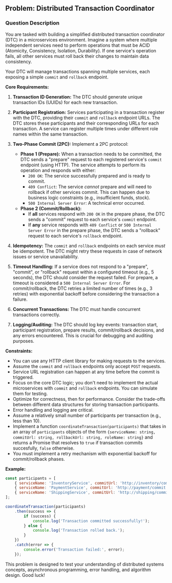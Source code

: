 ## Problem: Distributed Transaction Coordinator

### Question Description

You are tasked with building a simplified distributed transaction coordinator (DTC) in a microservices environment.  Imagine a system where multiple independent services need to perform operations that must be ACID (Atomicity, Consistency, Isolation, Durability). If one service's operation fails, all other services must roll back their changes to maintain data consistency.

Your DTC will manage transactions spanning multiple services, each exposing a simple `commit` and `rollback` endpoint.

**Core Requirements:**

1.  **Transaction ID Generation:**  The DTC should generate unique transaction IDs (UUIDs) for each new transaction.

2.  **Participant Registration:** Services participating in a transaction register with the DTC, providing their `commit` and `rollback` endpoint URLs.  The DTC stores these participants and their corresponding URLs for each transaction.  A service can register multiple times under different role names within the same transaction.

3.  **Two-Phase Commit (2PC):** Implement a 2PC protocol:
    *   **Phase 1 (Prepare):**  When a transaction needs to be committed, the DTC sends a "prepare" request to each registered service's `commit` endpoint (using HTTP).  The service attempts to perform its operation and responds with either:
        *   `200 OK`:  The service successfully prepared and is ready to commit.
        *   `409 Conflict`: The service *cannot* prepare and will need to rollback if other services commit. This can happen due to business logic constraints (e.g., insufficient funds, stock).
        *   `500 Internal Server Error`: A technical error occurred.
    *   **Phase 2 (Commit/Rollback):**
        *   If **all** services respond with `200 OK` in the prepare phase, the DTC sends a "commit" request to each service's `commit` endpoint.
        *   If **any** service responds with `409 Conflict` or `500 Internal Server Error` in the prepare phase, the DTC sends a "rollback" request to each service's `rollback` endpoint.

4.  **Idempotency:** The `commit` and `rollback` endpoints on each service *must* be idempotent.  The DTC might retry these requests in case of network issues or service unavailability.

5.  **Timeout Handling:** If a service does not respond to a "prepare", "commit", or "rollback" request within a configured timeout (e.g., 5 seconds), the DTC should consider the request failed. For prepare, a timeout is considered a `500 Internal Server Error`. For commit/rollback, the DTC retries a limited number of times (e.g., 3 retries) with exponential backoff before considering the transaction a failure.

6.  **Concurrent Transactions:**  The DTC must handle concurrent transactions correctly.

7.  **Logging/Auditing:** The DTC should log key events: transaction start, participant registration, prepare results, commit/rollback decisions, and any errors encountered.  This is crucial for debugging and auditing purposes.

**Constraints:**

*   You can use any HTTP client library for making requests to the services.
*   Assume the `commit` and `rollback` endpoints only accept `POST` requests.
*   Service URL registration can happen at any time before the commit is triggered.
*   Focus on the core DTC logic; you don't need to implement the actual microservices with `commit` and `rollback` endpoints. You can simulate them for testing.
*   Optimize for correctness, then for performance.  Consider the trade-offs between different data structures for storing transaction participants.
*   Error handling and logging are critical.
*   Assume a relatively small number of participants per transaction (e.g., less than 10).
*   Implement a function `coordinateTransaction(participants)` that takes in an array of `participants` objects of the form `{serviceName: string, commitUrl: string, rollbackUrl: string, roleName: string}` and returns a Promise that resolves to `true` if transaction commits succesfully, `false` otherwise.
*   You must implement a retry mechanism with exponential backoff for commit/rollback phases.

**Example:**

```javascript
const participants = [
    { serviceName: 'InventoryService', commitUrl: 'http://inventory/commit', rollbackUrl: 'http://inventory/rollback', roleName: 'inventory' },
    { serviceName: 'PaymentService', commitUrl: 'http://payment/commit', rollbackUrl: 'http://payment/rollback', roleName: 'payment' },
    { serviceName: 'ShippingService', commitUrl: 'http://shipping/commit', rollbackUrl: 'http://shipping/rollback', roleName: 'shipping' }
];

coordinateTransaction(participants)
    .then(success => {
        if (success) {
            console.log('Transaction committed successfully!');
        } else {
            console.log('Transaction rolled back.');
        }
    })
    .catch(error => {
        console.error('Transaction failed:', error);
    });

```

This problem is designed to test your understanding of distributed systems concepts, asynchronous programming, error handling, and algorithm design. Good luck!
